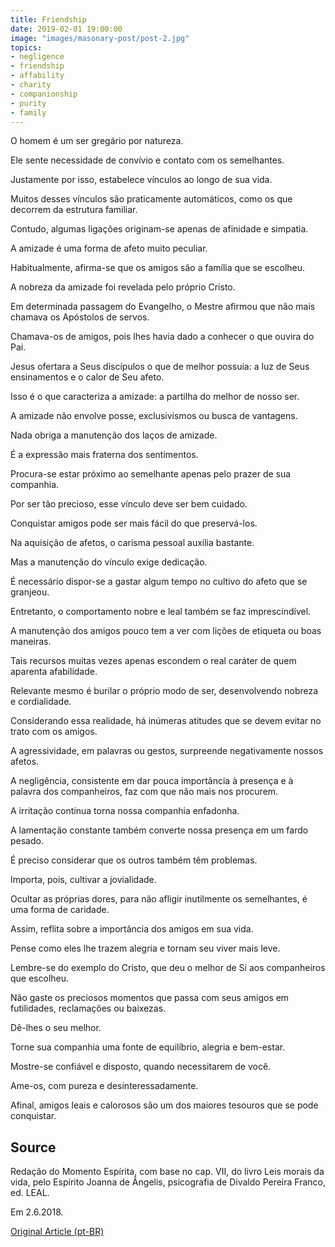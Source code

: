 ```yaml
---
title: Friendship
date: 2019-02-01 19:00:00
image: "images/masonary-post/post-2.jpg"
topics: 
- negligence
- friendship
- affability
- charity
- companionship
- purity
- family
---
```



O homem é um ser gregário por natureza.

Ele sente necessidade de convívio e contato com os semelhantes.

Justamente por isso, estabelece vínculos ao longo de sua vida.

Muitos desses vínculos são praticamente automáticos, como os que decorrem da
estrutura familiar.

Contudo, algumas ligações originam-se apenas de afinidade e simpatia.

A amizade é uma forma de afeto muito peculiar.

Habitualmente, afirma-se que os amigos são a família que se escolheu.

A nobreza da amizade foi revelada pelo próprio Cristo.

Em determinada passagem do Evangelho, o Mestre afirmou que não mais chamava os
Apóstolos de servos.

Chamava-os de amigos, pois lhes havia dado a conhecer o que ouvira do Pai.

Jesus ofertara a Seus discípulos o que de melhor possuía: a luz de Seus
ensinamentos e o calor de Seu afeto.

Isso é o que caracteriza a amizade: a partilha do melhor de nosso ser.

A amizade não envolve posse, exclusivismos ou busca de vantagens.

Nada obriga a manutenção dos laços de amizade.

É a expressão mais fraterna dos sentimentos.

Procura-se estar próximo ao semelhante apenas pelo prazer de sua companhia.

Por ser tão precioso, esse vínculo deve ser bem cuidado.

Conquistar amigos pode ser mais fácil do que preservá-los.

Na aquisição de afetos, o carisma pessoal auxilia bastante.

Mas a manutenção do vínculo exige dedicação.

É necessário dispor-se a gastar algum tempo no cultivo do afeto que se
granjeou.

Entretanto, o comportamento nobre e leal também se faz imprescindível.

A manutenção dos amigos pouco tem a ver com lições de etiqueta ou boas
maneiras.

Tais recursos muitas vezes apenas escondem o real caráter de quem aparenta
afabilidade.

Relevante mesmo é burilar o próprio modo de ser, desenvolvendo nobreza e
cordialidade.

Considerando essa realidade, há inúmeras atitudes que se devem evitar no trato
com os amigos.

A agressividade, em palavras ou gestos, surpreende negativamente nossos afetos.

A negligência, consistente em dar pouca importância à presença e à palavra dos
companheiros, faz com que não mais nos procurem.

A irritação contínua torna nossa companhia enfadonha.

A lamentação constante também converte nossa presença em um fardo pesado.

É preciso considerar que os outros também têm problemas.

Importa, pois, cultivar a jovialidade.

Ocultar as próprias dores, para não afligir inutilmente os semelhantes, é uma
forma de caridade.

Assim, reflita sobre a importância dos amigos em sua vida.

Pense como eles lhe trazem alegria e tornam seu viver mais leve.

Lembre-se do exemplo do Cristo, que deu o melhor de Si aos companheiros que
escolheu.

Não gaste os preciosos momentos que passa com seus amigos em futilidades,
reclamações ou baixezas.

Dê-lhes o seu melhor.

Torne sua companhia uma fonte de equilíbrio, alegria e bem-estar.

Mostre-se confiável e disposto, quando necessitarem de você.

Ame-os, com pureza e desinteressadamente.

Afinal, amigos leais e calorosos são um dos maiores tesouros que se pode
conquistar.

## Source
Redação do Momento Espírita, com base no cap. VII, do livro
Leis morais da vida, pelo Espírito Joanna de Ângelis,
psicografia de Divaldo Pereira Franco, ed. LEAL.

Em 2.6.2018. 


[Original Article (pt-BR)](http://momento.com.br/pt/ler_texto.php?id=5452)
